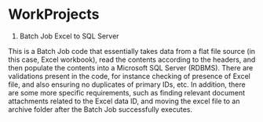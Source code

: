 # WorkProjects

1) Batch Job Excel to SQL Server

This is a Batch Job code that essentially takes data from a flat file source (in this case, Excel workbook), read the contents according to the headers, and then populate the contents into a Microsoft SQL Server (RDBMS). There are validations present in the code, for instance checking of presence of Excel file, and also ensuring no duplicates of primary IDs, etc. In addition, there are some more specific requirements, such as finding relevant document attachments related to the Excel data ID, and moving the excel file to an archive folder after the Batch Job successfully executes.
